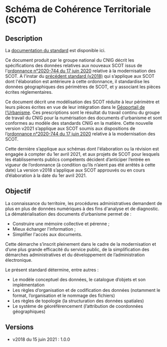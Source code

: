 <MenuSchema />

# Schéma de Cohérence Territoriale (SCOT)

## Description
La [documentation du standard](https://cnig.gouv.fr/IMG/pdf/210615_standard_cnig_nouveauscot.pdf) est disponible ici.

Ce document produit par le groupe national du CNIG décrit les spécifications des données relatives aux nouveaux SCOT issus de l'[ordonnance n°2020-744 du 17 juin 2020](https://www.legifrance.gouv.fr/jorf/id/JORFTEXT000042007729/) relative à la modernisation des SCOT.
A l'instar du [précédent standard (v2018)](https://cnig.gouv.fr/IMG/pdf/190315_standard_cnig_scot.pdf) qui s’applique aux SCOT dont l'élaboration est antérieure à cette ordonnance, il standardise les données géographiques des périmètres de SCOT, et y associant les pièces écrites réglementaires.

Ce document décrit une modélisation des SCOT réduite à leur périmètre et leurs pièces écrites en vue de leur intégration dans le [Géoportail de l’Urbanisme](https://www.geoportail-urbanisme.gouv.fr/). Ces prescriptions sont le résultat du travail continu du groupe de travail du CNIG pour la numérisation des documents d'urbanisme et sont conformes au modèle des standards CNIG en la matière. Cette nouvelle version v2021 s’applique aux SCOT soumis aux dispositions de l’[ordonnance n°2020-744 du 17 juin 2020](https://www.legifrance.gouv.fr/jorf/id/JORFTEXT000042007729/) relative à la modernisation des SCOT.

Cette dernière s’applique aux schémas dont l'élaboration ou la révision est engagée à compter du 1er avril 2021, et aux projets de SCOT pour lesquels les établissements publics compétents décident d’anticiper l’entrée en vigueur de l’ordonnance (à condition qu’ils n’aient pas été arrêtés à cette date) La version v2018 s’applique aux SCOT approuvés ou en cours d’élaboration à la date du 1er avril 2021.

## Objectif
La connaissance du territoire, les procédures administratives demandent de plus en plus de données numériques à des fins d'analyse et de diagnostic.
La dématérialisation des documents d’urbanisme permet de :
* Construire une mémoire collective et pérenne ;
* Mieux échanger l'information ;
* Simplifier l'accès aux documents.

Cette démarche s’inscrit pleinement dans le cadre de la modernisation et d’une plus grande efficacité du service public, de la simplification des démarches administratives et du développement de l’administration électronique.

Le présent standard détermine, entre autres :
* Le modèle conceptuel des données, le catalogue d’objets et son implémentation
* Les règles d’organisation et de codification des données (notamment le format, l’organisation et le nommage des fichiers)
* Les règles de topologie (la structuration des données spatiales)
* Le système de géoréférencement (l’attribution de coordonnées géographiques)


## Versions
- v2018 du 15 juin 2021 : 1.0.0

